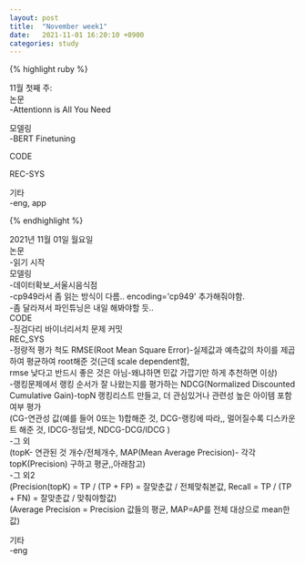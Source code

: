 ```yaml
---
layout: post
title:  "November week1"
date:   2021-11-01 16:20:10 +0900
categories: study
---
```





{% highlight ruby %}

11월 첫째 주:  
논문  
-Attentionn is All You Need  

모델링  
-BERT Finetuning   

CODE  

REC-SYS  

기타  
-eng, app



{% endhighlight %}

2021년 11월 01일 월요일  
논문  
-읽기 시작  
모델링  
-데이터확보_서울시음식점  
-cp949라서 좀 읽는 방식이 다름.. encoding='cp949' 추가해줘야함.  
-좀 달라져서 파인튜닝은 내일 해봐야할 듯..  
CODE  
-징검다리 바이너리서치 문제 커밋  
REC_SYS  
-정량적 평가 척도 RMSE(Root Mean Square Error)-실제값과 예측값의 차이를 제곱하여 평균하여 root해준 것(근데 scale dependent함,  
rmse 낮다고 반드시 좋은 것은 아님-왜냐하면 민값 가깝기만 하게 추천하면 이상)  
-랭킹문제에서 랭킹 순서가 잘 나왔는지를 평가하는 NDCG(Normalized Discounted Cumulative Gain)-topN 랭킹리스트 만들고, 더 관심있거나 관련성 높은 아이템 포함 여부 평가  
(CG-연관성 값(예를 들어 0또는 1)합해준 것, DCG-랭킹에 따라,, 멀어질수록 디스카운트 해준 것, IDCG-정답셋, NDCG-DCG/IDCG )  
-그 외  
(topK- 연관된 것 개수/전체개수, MAP(Mean Average Precision)- 각각 topK(Precision) 구하고 평균,,아래참고)  
-그 외2  
(Precision(topK) = TP / (TP + FP) = 잘맞춘값 / 전체맞춰본값, Recall = TP / (TP + FN) = 잘맞춘값 / 맞춰야할값)  
(Average Precision = Precision 값들의 평균, MAP=AP를 전체 대상으로 mean한 값)  

기타  
-eng  









